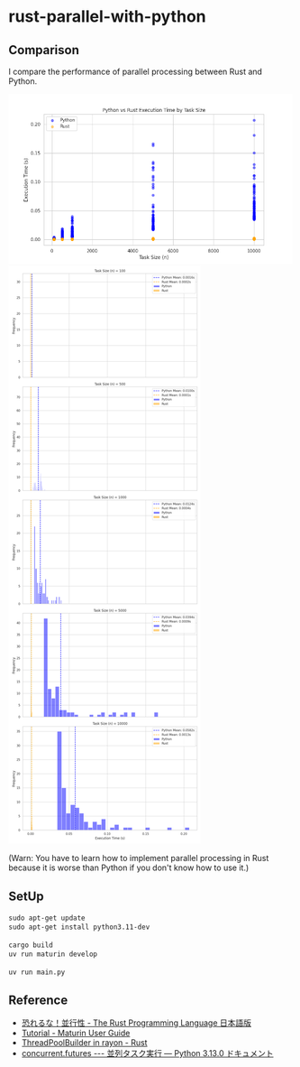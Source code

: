 # rust-parallel-with-python

## Comparison

I compare the performance of parallel processing between Rust and Python.

![Comparison](./execution_times_comparison.png)
![Comparison2](./execution_times_histograms.png)

(Warn: You have to learn how to implement parallel processing in Rust because it is worse than Python if you don't know how to use it.)

## SetUp

```shell
sudo apt-get update
sudo apt-get install python3.11-dev

cargo build
uv run maturin develop

uv run main.py
```

## Reference

- [恐れるな！並行性 - The Rust Programming Language 日本語版](https://doc.rust-jp.rs/book-ja/ch16-00-concurrency.html)
- [Tutorial - Maturin User Guide](https://www.maturin.rs/tutorial#use-maturin-new)
- [ThreadPoolBuilder in rayon - Rust](https://docs.rs/rayon/latest/rayon/struct.ThreadPoolBuilder.html)
- [concurrent.futures --- 並列タスク実行 — Python 3.13.0 ドキュメント](https://docs.python.org/ja/3/library/concurrent.futures.html#concurrent.futures.ThreadPoolExecutor)
